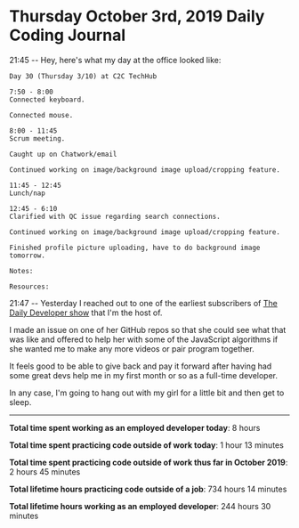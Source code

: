 # Thursday October 3rd, 2019 Daily Coding Journal

21:45 -- Hey, here's what my day at the office looked like:
```
Day 30 (Thursday 3/10) at C2C TechHub

7:50 - 8:00
Connected keyboard.

Connected mouse.

8:00 - 11:45
Scrum meeting.

Caught up on Chatwork/email

Continued working on image/background image upload/cropping feature.

11:45 - 12:45
Lunch/nap

12:45 - 6:10
Clarified with QC issue regarding search connections.

Continued working on image/background image upload/cropping feature.

Finished profile picture uploading, have to do background image tomorrow.

Notes:

Resources:
```
21:47 -- Yesterday I reached out to one of the earliest subscribers of [The Daily Developer show](https://www.youtube.com/channel/UCRUPCpCWCL6Mr-0QWNje29Q/videos?view=0&sort=p&flow=grid) that I'm the host of.

I made an issue on one of her GitHub repos so that she could see what that was like and offered to help her with some of the JavaScript algorithms if she wanted me to make any more videos or pair program together.

It feels good to be able to give back and pay it forward after having had some great devs help me in my first month or so as a full-time developer.

In any case, I'm going to hang out with my girl for a little bit and then get to sleep.
___
**Total time spent working as an employed developer today**: 8 hours 

**Total time spent practicing code outside of work today**: 1 hour 13 minutes

**Total time spent practicing code outside of work thus far in October 2019**: 2 hours 45 minutes

**Total lifetime hours practicing code outside of a job**: 734 hours 14 minutes

**Total lifetime hours working as an employed developer**: 244 hours 30 minutes